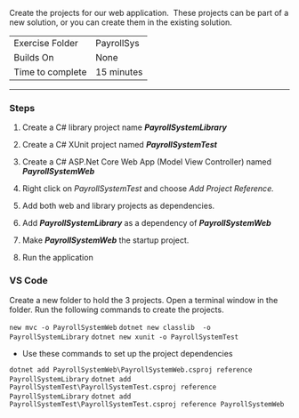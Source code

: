 Create the projects for our web application.  These projects can be part of a new solution, or you can create them in the existing solution.

| | |
| --------- | --------------------------- |
| Exercise Folder | PayrollSys |
| Builds On | None |
| Time to complete | 15 minutes

* * *

### Steps

1.  Create a C# library project name _**PayrollSystemLibrary**_
2.  Create a C# XUnit project named _**PayrollSystemTest**_
3.  Create a C# ASP.Net Core Web App (Model View Controller) named _**PayrollSystemWeb**_
4.  Right click on _PayrollSystemTest_ and choose _Add Project Reference._
5.  Add both web and library projects as dependencies.
6.  Add _**PayrollSystemLibrary**_ as a dependency of _**PayrollSystemWeb**_  
    
7.  Make _**PayrollSystemWeb**_ the startup project.  
    
8.  Run the application


### VS Code
Create a new folder to hold the 3 projects.  Open a terminal window in the folder.  Run the following commands to create the projects.

`new mvc -o PayrollSystemWeb`
`dotnet new classlib  -o PayrollSystemLibrary`
`dotnet new xunit -o PayrollSystemTest`

* Use these commands to set up the project dependencies

`dotnet add PayrollSystemWeb\PayrollSystemWeb.csproj reference PayrollSystemLibrary`
`dotnet add PayrollSystemTest\PayrollSystemTest.csproj reference PayrollSystemLibrary`
`dotnet add PayrollSystemTest\PayrollSystemTest.csproj reference PayrollSystemWeb`